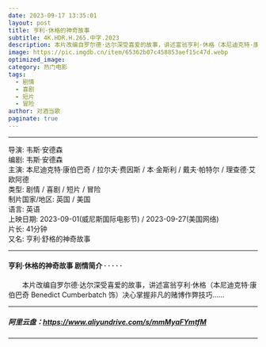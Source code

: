 ```yaml
---
date: 2023-09-17 13:35:01
layout: post
title: 亨利·休格的神奇故事
subtitle: 4K.HDR.H.265.中字.2023
description: 本片改编自罗尔德·达尔深受喜爱的故事，讲述富翁亨利·休格（本尼迪克特·康伯巴奇 Benedict Cumberbatch 饰）决心掌握非凡的赌博作弊技巧...
image: https://pic.imgdb.cn/item/65362b07c458853aef15c47d.webp 
optimized_image: 
category: 热门电影
tags:
  - 剧情
  - 喜剧
  - 短片
  - 冒险
author: 对酒当歌
paginate: true
---
```


---

导演: 韦斯·安德森  
编剧: 韦斯·安德森  
主演: 本尼迪克特·康伯巴奇 / 拉尔夫·费因斯 / 本·金斯利 / 戴夫·帕特尔 / 理查德·艾欧阿德  
类型: 剧情 / 喜剧 / 短片 / 冒险  
制片国家/地区: 英国 / 美国  
语言: 英语  
上映日期: 2023-09-01(威尼斯国际电影节) / 2023-09-27(美国网络)  
片长: 41分钟  
又名: 亨利·舒格的神奇故事  

---

#### 亨利·休格的神奇故事 剧情简介 · · · · ·

　　本片改编自罗尔德·达尔深受喜爱的故事，讲述富翁亨利·休格（本尼迪克特·康伯巴奇 Benedict Cumberbatch 饰）决心掌握非凡的赌博作弊技巧……

---

##### 阿里云盘：<https://www.aliyundrive.com/s/mmMyaFYmtfM>

---
